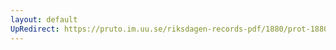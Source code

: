 ```yaml
---
layout: default
UpRedirect: https://pruto.im.uu.se/riksdagen-records-pdf/1880/prot-1880--fk--016/prot-1880--fk--016_014.pdf
---
```

